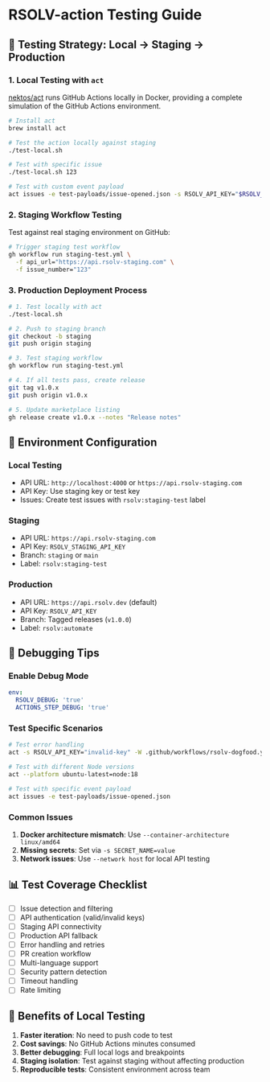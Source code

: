 # RSOLV-action Testing Guide

## 🧪 Testing Strategy: Local → Staging → Production

### 1. Local Testing with `act`

[nektos/act](https://github.com/nektos/act) runs GitHub Actions locally in Docker, providing a complete simulation of the GitHub Actions environment.

```bash
# Install act
brew install act

# Test the action locally against staging
./test-local.sh

# Test with specific issue
./test-local.sh 123

# Test with custom event payload
act issues -e test-payloads/issue-opened.json -s RSOLV_API_KEY="$RSOLV_STAGING_API_KEY"
```

### 2. Staging Workflow Testing

Test against real staging environment on GitHub:

```bash
# Trigger staging test workflow
gh workflow run staging-test.yml \
  -f api_url="https://api.rsolv-staging.com" \
  -f issue_number="123"
```

### 3. Production Deployment Process

```bash
# 1. Test locally with act
./test-local.sh

# 2. Push to staging branch
git checkout -b staging
git push origin staging

# 3. Test staging workflow
gh workflow run staging-test.yml

# 4. If all tests pass, create release
git tag v1.0.x
git push origin v1.0.x

# 5. Update marketplace listing
gh release create v1.0.x --notes "Release notes"
```

## 🔄 Environment Configuration

### Local Testing
- API URL: `http://localhost:4000` or `https://api.rsolv-staging.com`
- API Key: Use staging key or test key
- Issues: Create test issues with `rsolv:staging-test` label

### Staging
- API URL: `https://api.rsolv-staging.com`
- API Key: `RSOLV_STAGING_API_KEY`
- Branch: `staging` or `main`
- Label: `rsolv:staging-test`

### Production
- API URL: `https://api.rsolv.dev` (default)
- API Key: `RSOLV_API_KEY`
- Branch: Tagged releases (`v1.0.0`)
- Label: `rsolv:automate`

## 🐛 Debugging Tips

### Enable Debug Mode
```yaml
env:
  RSOLV_DEBUG: 'true'
  ACTIONS_STEP_DEBUG: 'true'
```

### Test Specific Scenarios
```bash
# Test error handling
act -s RSOLV_API_KEY="invalid-key" -W .github/workflows/rsolv-dogfood.yml

# Test with different Node versions
act --platform ubuntu-latest=node:18

# Test with specific event payload
act issues -e test-payloads/issue-opened.json
```

### Common Issues
1. **Docker architecture mismatch**: Use `--container-architecture linux/amd64`
2. **Missing secrets**: Set via `-s SECRET_NAME=value`
3. **Network issues**: Use `--network host` for local API testing

## 📊 Test Coverage Checklist

- [ ] Issue detection and filtering
- [ ] API authentication (valid/invalid keys)
- [ ] Staging API connectivity
- [ ] Production API fallback
- [ ] Error handling and retries
- [ ] PR creation workflow
- [ ] Multi-language support
- [ ] Security pattern detection
- [ ] Timeout handling
- [ ] Rate limiting

## 🚀 Benefits of Local Testing

1. **Faster iteration**: No need to push code to test
2. **Cost savings**: No GitHub Actions minutes consumed
3. **Better debugging**: Full local logs and breakpoints
4. **Staging isolation**: Test against staging without affecting production
5. **Reproducible tests**: Consistent environment across team